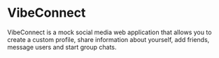 # VibeConnect

VibeConnect is a mock social media web application that allows you to create a custom profile, share information about yourself, add friends, message users and start group chats.
